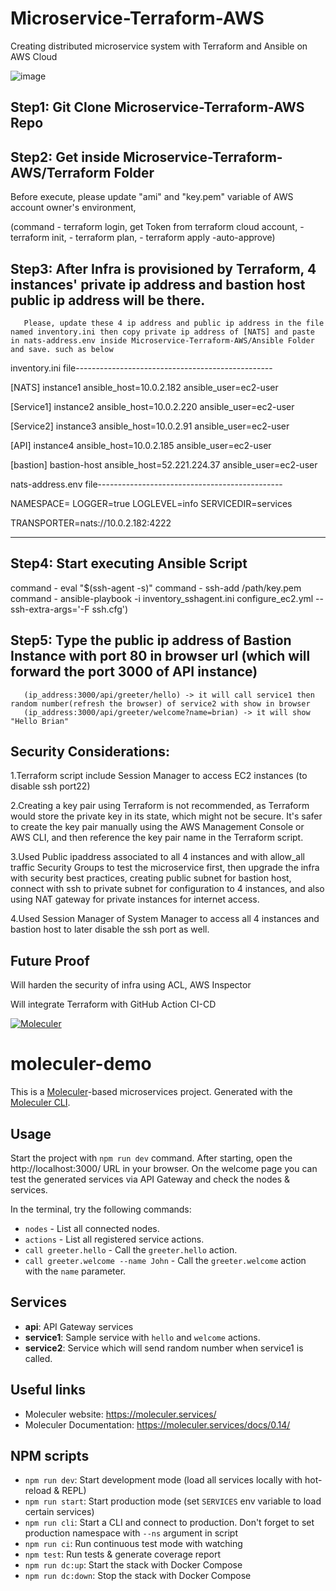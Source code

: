 # Microservice-Terraform-AWS
Creating distributed microservice system with Terraform and Ansible on AWS Cloud




![image](https://user-images.githubusercontent.com/109453078/226564015-5afddb6d-ccaa-45a5-9b30-98caa901b3cb.png)




Step1: Git Clone Microservice-Terraform-AWS Repo
-----

Step2: Get inside Microservice-Terraform-AWS/Terraform Folder 
-----

Before execute, please update "ami" and "key.pem" variable of AWS account owner's environment,

(command - terraform login, get Token from terraform cloud account, 
         - terraform init, 
         - terraform plan, 
         - terraform apply -auto-approve)


Step3: After Infra is provisioned by Terraform, 4 instances' private ip address and bastion host public ip address will be there.
-----
       Please, update these 4 ip address and public ip address in the file named inventory.ini then copy private ip address of [NATS] and paste in nats-address.env inside Microservice-Terraform-AWS/Ansible Folder and save. such as below

inventory.ini file-------------------------------------------------

[NATS]
instance1 ansible_host=10.0.2.182 ansible_user=ec2-user

[Service1]
instance2 ansible_host=10.0.2.220 ansible_user=ec2-user

[Service2]
instance3 ansible_host=10.0.2.91 ansible_user=ec2-user

[API]
instance4 ansible_host=10.0.2.185 ansible_user=ec2-user

[bastion]
bastion-host ansible_host=52.221.224.37 ansible_user=ec2-user

nats-address.env file----------------------------------------------

NAMESPACE=
LOGGER=true
LOGLEVEL=info
SERVICEDIR=services

TRANSPORTER=nats://10.0.2.182:4222

------------------------------------------------------------------------


Step4: Start executing Ansible Script 
-----
command - eval "$(ssh-agent -s)"
command - ssh-add /path/key.pem
command - ansible-playbook -i inventory_sshagent.ini configure_ec2.yml --ssh-extra-args='-F ssh.cfg')


Step5: Type the public ip address of Bastion Instance with port 80 in browser url (which will forward the port 3000 of API instance)
-----
       (ip_address:3000/api/greeter/hello) -> it will call service1 then random number(refresh the browser) of service2 with show in browser
       (ip_address:3000/api/greeter/welcome?name=brian) -> it will show "Hello Brian"


Security Considerations:
-----------------------
1.Terraform script include Session Manager to access EC2 instances (to disable ssh port22)

2.Creating a key pair using Terraform is not recommended, as Terraform would store the private key in its state, which might not be secure. It's safer to create the key pair manually using the AWS Management Console or AWS CLI, and then reference the key pair name in the Terraform script.

3.Used Public ipaddress associated to all 4 instances and with allow_all traffic Security Groups to test the microservice first, then upgrade the infra with security best practices, creating public subnet for bastion host, connect with ssh to private subnet for configuration to 4 instances, and also using NAT gateway for private instances for internet access.

4.Used Session Manager of System Manager to access all 4 instances and bastion host to later disable the ssh port as well.

Future Proof
------------
Will harden the security of infra using ACL, AWS Inspector

Will integrate Terraform with GitHub Action CI-CD







[![Moleculer](https://badgen.net/badge/Powered%20by/Moleculer/0e83cd)](https://moleculer.services)

# moleculer-demo
This is a [Moleculer](https://moleculer.services/)-based microservices project. Generated with the [Moleculer CLI](https://moleculer.services/docs/0.14/moleculer-cli.html).

## Usage
Start the project with `npm run dev` command. 
After starting, open the http://localhost:3000/ URL in your browser. 
On the welcome page you can test the generated services via API Gateway and check the nodes & services.

In the terminal, try the following commands:
- `nodes` - List all connected nodes.
- `actions` - List all registered service actions.
- `call greeter.hello` - Call the `greeter.hello` action.
- `call greeter.welcome --name John` - Call the `greeter.welcome` action with the `name` parameter.



## Services
- **api**: API Gateway services
- **service1**: Sample service with `hello` and `welcome` actions.
- **service2**: Service which will send random number when service1 is called.


## Useful links

* Moleculer website: https://moleculer.services/
* Moleculer Documentation: https://moleculer.services/docs/0.14/

## NPM scripts

- `npm run dev`: Start development mode (load all services locally with hot-reload & REPL)
- `npm run start`: Start production mode (set `SERVICES` env variable to load certain services)
- `npm run cli`: Start a CLI and connect to production. Don't forget to set production namespace with `--ns` argument in script
- `npm run ci`: Run continuous test mode with watching
- `npm test`: Run tests & generate coverage report
- `npm run dc:up`: Start the stack with Docker Compose
- `npm run dc:down`: Stop the stack with Docker Compose
